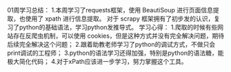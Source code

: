 01周学习总结：
        1.本周学习了requests框架，使用 BeautiSoup 进行页面信息提取，也使用了 xpath 进行信息提取。
        对于 scrapy 框架拥有了初步发的认识，复习了python的基础语法，学习python发推导式。
学习心得：
        1.爬取的时候有些网站存在反爬虫机制，可以使用 cookies，但是这种方式并没有完全解决问题，期待后续完全解决这个问题；
        2.跟着助教老师学习了python的调试方式，不做只会print调试的工程师；
        3.python的语法学习还得加强，特别是python的语法糖，能极大简化代码；
        4.对于xPath应该进一步学习，努力掌握这个工具。